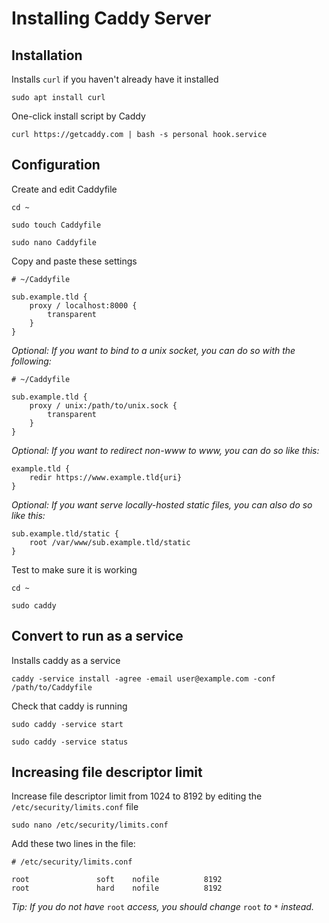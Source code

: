 # Installing Caddy Server

## Installation

Installs `curl` if you haven't already have it installed

```text
sudo apt install curl
```

One-click install script by Caddy

```text
curl https://getcaddy.com | bash -s personal hook.service
```

## Configuration

Create and edit Caddyfile

```text
cd ~
```

```text
sudo touch Caddyfile
```

```text
sudo nano Caddyfile
```

Copy and paste these settings

```text
# ~/Caddyfile

sub.example.tld {
    proxy / localhost:8000 {
        transparent
    }
}
```

_Optional: If you want to bind to a unix socket, you can do so with the following:_

```text
# ~/Caddyfile

sub.example.tld {
    proxy / unix:/path/to/unix.sock {
        transparent
    }
}
```

_Optional: If you want to redirect non-www to www, you can do so like this:_

```text
example.tld {
    redir https://www.example.tld{uri}
}
```

_Optional: If you want serve locally-hosted static files, you can also do so like this:_

```text
sub.example.tld/static {
    root /var/www/sub.example.tld/static
}
```

Test to make sure it is working

```text
cd ~
```

```text
sudo caddy
```

## Convert to run as a service

Installs caddy as a service

```text
caddy -service install -agree -email user@example.com -conf /path/to/Caddyfile
```

Check that caddy is running

```text
sudo caddy -service start
```

```text
sudo caddy -service status
```

## Increasing file descriptor limit

Increase file descriptor limit from 1024 to 8192 by editing the `/etc/security/limits.conf` file

```text
sudo nano /etc/security/limits.conf
```

Add these two lines in the file:

```text
# /etc/security/limits.conf

root               soft    nofile          8192
root               hard    nofile          8192
```

_Tip: If you do not have_ `root` _access, you should change_ `root` _to_ `*` _instead._

